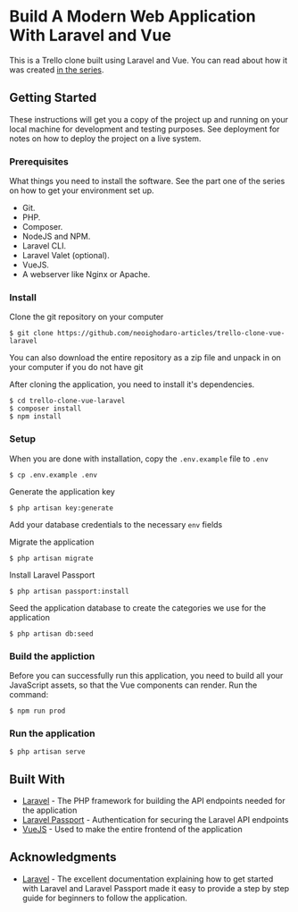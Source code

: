 # Build A Modern Web Application With Laravel and Vue
This is a Trello clone built using Laravel and Vue. You can read about how it was created [in the series](https://blog.pusher.com/author/neo).

## Getting Started
These instructions will get you a copy of the project up and running on your local machine for development and testing purposes. See deployment for notes on how to deploy the project on a live system.

### Prerequisites
What things you need to install the software. See the part one of the series on how to get your environment set up.

* Git.
* PHP.
* Composer.
* NodeJS and NPM.
* Laravel CLI.
* Laravel Valet (optional).
* VueJS.
* A webserver like Nginx or Apache.

### Install
Clone the git repository on your computer
```
$ git clone https://github.com/neoighodaro-articles/trello-clone-vue-laravel
```

You can also download the entire repository as a zip file and unpack in on your computer if you do not have git

After cloning the application, you need to install it's dependencies. 
```
$ cd trello-clone-vue-laravel
$ composer install
$ npm install
```

### Setup
When you are done with installation, copy the `.env.example` file to `.env`
```
$ cp .env.example .env
```

Generate the application key
```
$ php artisan key:generate
```

Add your database credentials to the necessary `env` fields

Migrate the application
```
$ php artisan migrate
```

Install Laravel Passport
```
$ php artisan passport:install
```

Seed the application database to create the categories we use for the application
```
$ php artisan db:seed
```

### Build the appliction
Before you can successfully run this application, you need to build all your JavaScript assets, so that the Vue components can render. Run the command:
```
$ npm run prod
```

### Run the application
```
$ php artisan serve
```

## Built With
* [Laravel](https://laravel.com) - The PHP framework for building the API endpoints needed for the application
* [Laravel Passport](https://github.com/laravel/passport) - Authentication for securing the Laravel API endpoints
* [VueJS](https://vuejs.org/) - Used to make the entire frontend of the application

## Acknowledgments
* [Laravel](https://laravel.com) - The excellent documentation explaining how to get started with Laravel and Laravel Passport made it easy to provide a step by step guide for beginners to follow the application.